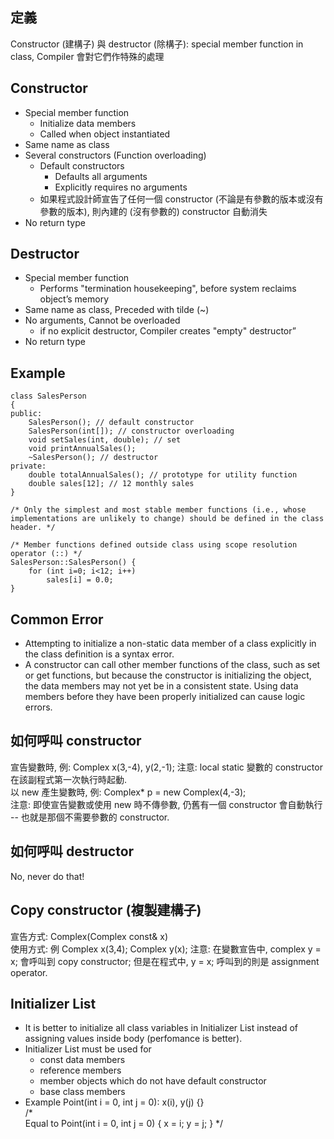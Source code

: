 ## 定義
Constructor (建構子) 與 destructor (除構子): special member function in class, Compiler 會對它們作特殊的處理

## Constructor
- Special member function 
    - Initialize data members
    - Called when object instantiated
- Same name as class
- Several constructors (Function overloading)
    - Default constructors
        - Defaults all arguments
        - Explicitly requires no arguments
    - 如果程式設計師宣告了任何一個 constructor (不論是有參數的版本或沒有參數的版本), 則內建的 (沒有參數的) constructor 自動消失
- No return type

## Destructor
- Special member function 
    - Performs "termination housekeeping", before system reclaims object’s memory
- Same name as class, Preceded with tilde (~)
- No arguments, Cannot be overloaded
    - if no explicit destructor, Compiler creates "empty" destructor”
- No return type

## Example 
```
class SalesPerson 
{
public:
    SalesPerson(); // default constructor
    SalesPerson(int[]); // constructor overloading
    void setSales(int, double); // set 
    void printAnnualSales(); 
    ~SalesPerson(); // destructor
private:
    double totalAnnualSales(); // prototype for utility function
    double sales[12]; // 12 monthly sales
}

/* Only the simplest and most stable member functions (i.e., whose implementations are unlikely to change) should be defined in the class header. */

/* Member functions defined outside class using scope resolution operator (::) */
SalesPerson::SalesPerson() {
    for (int i=0; i<12; i++)
        sales[i] = 0.0;
}
```

## Common Error
- Attempting to initialize a non-static data member of a class explicitly in the class definition is a syntax error. <br/>
- A constructor can call other member functions of the class, such as set or get functions, but because the constructor is initializing the object, the data members may not yet be in a consistent state. Using data members before they have been properly initialized can cause logic errors.

## 如何呼叫 constructor
宣告變數時, 例: Complex x(3,-4), y(2,-1); 注意: local static 變數的 constructor 在該副程式第一次執行時起動. <br/>
以 new 產生變數時, 例: Complex* p = new Complex(4,-3); <br/>
注意: 即使宣告變數或使用 new 時不傳參數, 仍舊有一個 constructor 會自動執行 -- 也就是那個不需要參數的 constructor.

## 如何呼叫 destructor
No, never do that!

## Copy constructor (複製建構子)
宣告方式: Complex(Complex const& x) <br/>
使用方式: 例 Complex x(3,4); Complex y(x);
注意: 在變數宣告中, complex y = x; 會呼叫到 copy constructor; 但是在程式中, y = x; 呼叫到的則是 assignment operator.

## Initializer List
- It is better to initialize all class variables in Initializer List instead of assigning values inside body (perfomance is better).
- Initializer List must be used for
    - const data members
    - reference members
    - member objects which do not have default constructor
    - base class members
- Example
Point(int i = 0, int j = 0): x(i), y(j) {}  
/*  
Equal to 
Point(int i = 0, int j = 0) { x = i; y = j; } 
*/